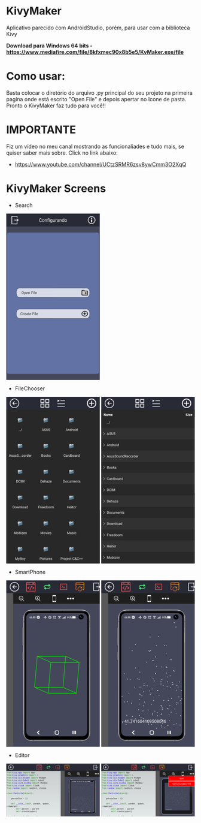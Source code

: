 ﻿# KivyMaker
Aplicativo parecido com AndroidStudio, porém, para usar com a 
biblioteca Kivy

**Download para Windows 64 bits - https://www.mediafire.com/file/8kfxmec90x8b5e5/KvMaker.exe/file**

# Como usar:
Basta colocar o diretório do arquivo .py principal do seu projeto
na primeira pagina onde está escrito "Open File" e depois apertar
no Icone de pasta. Pronto o KivyMaker faz tudo para você!!

# IMPORTANTE
Fiz um vídeo no meu canal mostrando as funcionaliades e tudo mais,
se quiser saber mais sobre. Click no link abaixo:
 - https://www.youtube.com/channel/UCtzSRMR6zsv8ywCmm3O2XqQ

# KivyMaker Screens

 - Search
<img src="examples/1.jpg" width="250" align="center">


 - FileChooser
<div>
 <img src="examples/2.jpg" width="250" align="center">
 <img src="examples/3.jpg" width="250" align="center">
</div>


 - SmartPhone
<div>
 <img src="examples/4.jpg" width="250" align="center">
 <img src="examples/5.jpg" width="250" align="center">
</div>


 - Editor
<div>
 <img src="examples/6.jpg" width="250" align="center">
 <img src="examples/7.jpg" width="250" align="center">
</div>
